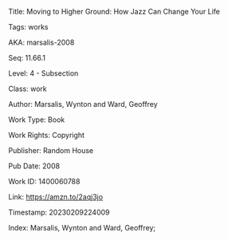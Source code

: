 Title:  Moving to Higher Ground: How Jazz Can Change Your Life

Tags:   works

AKA:    marsalis-2008

Seq:    11.66.1

Level:  4 - Subsection

Class:  work

Author: Marsalis, Wynton and Ward, Geoffrey

Work Type: Book

Work Rights: Copyright

Publisher: Random House

Pub Date: 2008

Work ID: 1400060788

Link:   https://amzn.to/2aqj3jo

Timestamp: 20230209224009

Index:  Marsalis, Wynton and Ward, Geoffrey; 
